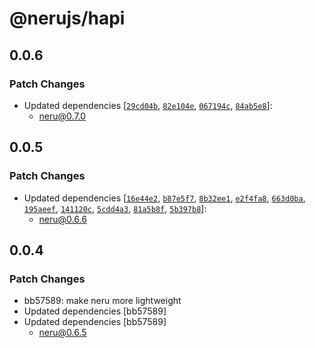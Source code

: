 # @nerujs/hapi

## 0.0.6

### Patch Changes

-   Updated dependencies [[`29cd04b`](https://github.com/ghostdevv/neru/commit/29cd04b116a2ff491db20f35229301ff1afe2755), [`82e104e`](https://github.com/ghostdevv/neru/commit/82e104e62d3efef8a2f1d745b207c6715ffae341), [`067194c`](https://github.com/ghostdevv/neru/commit/067194c3c210cae711d96e6c369e49625ea1a72a), [`84ab5e8`](https://github.com/ghostdevv/neru/commit/84ab5e8b8679320d24e0749062591e945dcebd78)]:
    -   neru@0.7.0

## 0.0.5

### Patch Changes

-   Updated dependencies [[`16e44e2`](https://github.com/ghostdevv/neru/commit/16e44e202ce9e7268458afeb2bfeaf4c2dfddbe1), [`b87e5f7`](https://github.com/ghostdevv/neru/commit/b87e5f7593d5b3e1a965238c6c41ee1738878d50), [`8b32ee1`](https://github.com/ghostdevv/neru/commit/8b32ee171b0b210cc6cf164fd2eeaca75de4dc73), [`e2f4fa8`](https://github.com/ghostdevv/neru/commit/e2f4fa8babf0ad4d9f40abc948966a4858b4ef90), [`663d0ba`](https://github.com/ghostdevv/neru/commit/663d0ba46b06f42661bae02dcaf61acab16fe01e), [`195aeef`](https://github.com/ghostdevv/neru/commit/195aeef646b74af5c09ec0b9301138f1904c7c7f), [`141120c`](https://github.com/ghostdevv/neru/commit/141120ca9b8959886915c6f8f3e2ccab73dc69d3), [`5cdd4a3`](https://github.com/ghostdevv/neru/commit/5cdd4a34177beff67b717ff7b3cf63ff7bc51c45), [`81a5b8f`](https://github.com/ghostdevv/neru/commit/81a5b8fedb3d6b1b7770e1fb81a53da1f2933bbc), [`5b397b8`](https://github.com/ghostdevv/neru/commit/5b397b86cb07cfc897db0d3139b9192bb74e0758)]:
    -   neru@0.6.6

## 0.0.4

### Patch Changes

-   bb57589: make neru more lightweight
-   Updated dependencies [bb57589]
-   Updated dependencies [bb57589]
    -   neru@0.6.5
